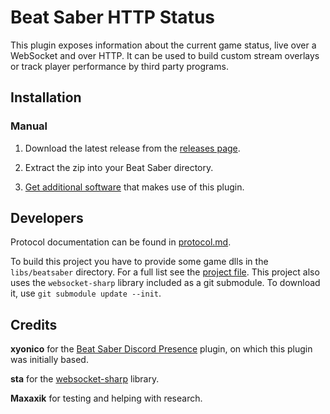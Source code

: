 # Beat Saber HTTP Status

This plugin exposes information about the current game status, live over a WebSocket and over HTTP. It can be used to build custom stream overlays or track player performance by third party programs.

## Installation

### Manual

1. Download the latest release from the [releases page](https://github.com/opl-/beatsaber-http-status/releases).

2. Extract the zip into your Beat Saber directory.

3. [Get additional software](https://github.com/opl-/beatsaber-http-status/wiki/Software-using-this-plugin) that makes use of this plugin.

## Developers

Protocol documentation can be found in [protocol.md](protocol.md).

To build this project you have to provide some game dlls in the `libs/beatsaber` directory. For a full list see the [project file](BeatSaberHTTPStatus/BeatSaberHTTPStatusPlugin.csproj). This project also uses the `websocket-sharp` library included as a git submodule. To download it, use `git submodule update --init`.

## Credits

**xyonico** for the [Beat Saber Discord Presence](https://github.com/xyonico/BeatSaberDiscordPresence) plugin, on which this plugin was initially based.

**sta** for the [websocket-sharp](https://github.com/sta/websocket-sharp) library.

**Maxaxik** for testing and helping with research.
